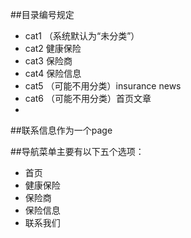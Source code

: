 ##目录编号规定
* cat1    （系统默认为“未分类”）
* cat2    健康保险
* cat3    保险商
* cat4    保险信息
* cat5   （可能不用分类）insurance news
* cat6   （可能不用分类）首页文章
* 
##联系信息作为一个page

##导航菜单主要有以下五个选项：
* 首页
* 健康保险
* 保险商
* 保险信息
* 联系我们
